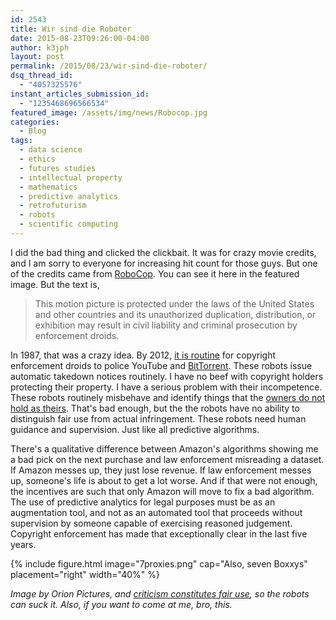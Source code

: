 ```yaml
---
id: 2543
title: Wir sind die Roboter
date: 2015-08-23T09:26:00-04:00
author: k3jph
layout: post
permalink: /2015/08/23/wir-sind-die-roboter/
dsq_thread_id:
  - "4057325576"
instant_articles_submission_id:
  - "1235468696566534"
featured_image: /assets/img/news/Robocop.jpg
categories:
  - Blog
tags:
  - data science
  - ethics
  - futures studies
  - intellectual property
  - mathematics
  - predictive analytics
  - retrofuturism
  - robots
  - scientific computing
---
```

I did the bad thing and clicked the clickbait.  It was for crazy movie credits, and I am sorry to everyone for increasing hit count for those guys.  But one of the credits came from [RoboCop](http://www.imdb.com/title/tt0093870/).  You can see it here in the featured image.  But the text is,

> This motion picture is protected under the laws of the United States and other countries and its unauthorized duplication, distribution, or exhibition may result in civil liability and criminal prosecution by enforcement droids.

In 1987, that was a crazy idea.  By 2012, [it is routine](http://www.wired.com/2012/09/streaming-videos-robotic-overlords-algorithmic-copyright-cops/) for copyright enforcement droids to police YouTube and [BitTorrent](http://www.bittorrent.com/).  These robots issue automatic takedown notices routinely.  I have no beef with copyright holders protecting their property.  I have a serious problem with their incompetence.  These robots routinely misbehave and identify things that the [owners do not hold as theirs](https://www.techdirt.com/articles/20120903/18505820259/copyright-enforcement-bots-seek-destroy-hugo-awards.shtml).  That's bad enough, but the the robots have no ability to distinguish fair use from actual infringement.  These robots need human guidance and supervision.  Just like all predictive algorithms.

There's a qualitative difference between Amazon's algorithms showing me a bad pick on the next purchase and law enforcement misreading a dataset.  If Amazon messes up, they just lose revenue.  If law enforcement messes up, someone's life is about to get a lot worse.  And if that were not enough, the incentives are such that only Amazon will move to fix a bad algorithm.  The use of predictive analytics for legal purposes must be as an augmentation tool, and not as an automated tool that proceeds without supervision by someone capable of exercising reasoned judgement.  Copyright enforcement has made that exceptionally clear in the last five years.

{% include figure.html image="7proxies.png" cap="Also, seven Boxxys" placement="right" width="40%" %}

_Image by Orion Pictures, and [criticism constitutes fair use](http://copyright.gov/fair-use/), so the robots can suck it.  Also, if you want to come at me, bro, this._

<div style="clear: both;"></div>
